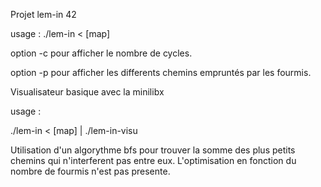 Projet lem-in 42

usage : ./lem-in < [map]

option -c pour afficher le nombre de cycles.

option -p pour afficher les differents chemins empruntés par les fourmis.

Visualisateur basique avec la minilibx

usage :

./lem-in < [map] | ./lem-in-visu

Utilisation d'un algorythme bfs pour trouver la somme des plus petits chemins qui n'interferent pas entre eux.
L'optimisation en fonction du nombre de fourmis n'est pas presente.
